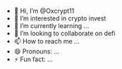 - 👋 Hi, I’m @Oxcrypt11
- 👀 I’m interested in crypto invest
- 🌱 I’m currently learning ...
- 💞️ I’m looking to collaborate on defi
- 📫 How to reach me ...
- 😄 Pronouns: ...
- ⚡ Fun fact: ...

<!---
Oxcrypt11/Oxcrypt11 is a ✨ special ✨ repository because its `README.md` (this file) appears on your GitHub profile.
You can click the Preview link to take a look at your changes.
--->
